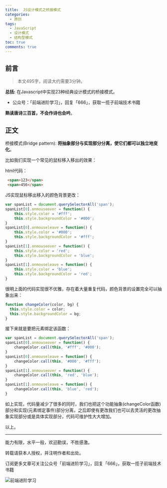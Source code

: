 ```yaml
---
title:  JS设计模式之桥接模式
categories:
  - 原创
tags:
  - JavaScript
  - 设计模式
  - 结构型模式
toc: true
comments: true
---
```


## 前言

> 本文495字，阅读大约需要3分钟。

**总括:** 在Javascript中实现23种经典设计模式的桥接模式。

- 公众号：「前端进阶学习」，回复「666」，获取一揽子前端技术书籍

**熟读唐诗三百首，不会作诗也会吟**。

<!-- more -->

## 正文

桥接模式(Bridge pattern):   **将抽象部分与实现部分分离，使它们都可以独立地变化**。

比如我们实现一个常见的鼠标移入移出的效果：

html代码：

```html
 <span>123</span>
 <span>456</span>
```

JS实现鼠标移出移入的颜色背景更改：

```js
var spanList = document.querySelectorAll('span');
spanList[0].onmouseover = function() {
    this.style.color = '#fff';
    this.style.backgroundColor = '#000';
}
spanList[0].onmouseleave = function() {
    this.style.color = '#000';
    this.style.backgroundColor = '#fff';
}
spanList[1].onmouseover = function() {
    this.style.color = 'red';
    this.style.backgroundColor = 'blue';
}
spanList[1].onmouseleave = function() {
    this.style.color = 'blue';
    this.style.backgroundColor = 'red';
}
```

很明上面的代码实现很不优雅，存在着大量重复代码，颜色背景的设置完全可以抽象出来：

```js
function changeColor(color, bg) {
  this.style.color = color;
  this.style.backgroundColor = bg;
}
```

接下来就是要把元素绑定该函数：

```js
var spanList = document.querySelectorAll('span');
spanList[0].onmouseover = function() {
    changeColor.call(this, '#fff', '#000');
}
spanList[0].onmouseleave = function() {
    changeColor.call(this, '#000', '#fff');
}
spanList[1].onmouseover = function() {
    changeColor.call(this, 'red', 'blue');
}
spanList[1].onmouseleave = function() {
    changeColor.call(this, 'blue', 'red');
}
```

如上实现，代码量减少了很多的同时，我们也把这个功能抽象(changeColor函数)部分和实现(元素绑定事件)部分分离，之后即使有更改我们也可以去灵活的更改抽象实现部分或是具体实现部分，代码可维护性大大增加。

以上。

---

能力有限，水平一般，欢迎勘误，不胜感激。

转载请获本人授权，并注明作者和出处。

订阅更多文章可关注公众号「前端进阶学习」，回复「666」，获取一揽子前端技术书籍

![前端进阶学习](https://image.damonare.cn/qianduanjinjie.png)